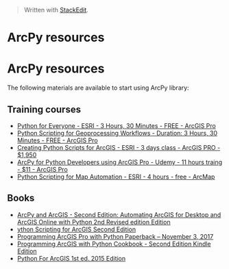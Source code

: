 


> Written with [StackEdit](https://stackedit.io/).

# ArcPy resources

# ArcPy resources

The following materials are available to start using ArcPy library:

## Training courses

- [Python for Everyone - ESRI - 3 Hours, 30 Minutes - FREE - ArcGIS Pro](https://www.esri.com/training/catalog/57630436851d31e02a43f13c/python-for-everyone/)
- [Python Scripting for Geoprocessing Workflows - Duration: 3 Hours, 30 Minutes - FREE - ArcGIS Pro](https://www.esri.com/training/catalog/5763042c851d31e02a43ed84/python-scripting-for-geoprocessing-workflows/)
- [Creating Python Scripts for ArcGIS - ESRI - 3 days class - ArcGIS PRO - $1,950](https://www.esri.com/training/catalog/5b0431e067b46f2fe61b082f/creating-python-scripts-for-arcgis/)
- [ArcPy for Python Developers using ArcGIS Pro - Udemy - 11 hours traing - $11 - ArcGIS Pro](https://www.udemy.com/course/arcpy-for-python-developers/)
- [Python Scripting for Map Automation - ESRI - 4 hours - free - ArcMap](https://www.esri.com/training/catalog/57630437851d31e02a43f210/python-scripting-for-map-automation/)

## Books

- [ArcPy and ArcGIS - Second Edition: Automating ArcGIS for Desktop and ArcGIS Online with Python 2nd Revised edition Edition](https://www.amazon.com/ArcPy-ArcGIS-Second-Silas-Toms/dp/1787282511/ref=sr_1_1?keywords=arcpy&qid=1574267660&sr=8-1)
- [ython Scripting for ArcGIS Second Edition](https://www.amazon.com/Python-Scripting-ArcGIS-Paul-Zandbergen/dp/1589483715/ref=sr_1_2?keywords=arcpy&qid=1574267660&sr=8-2)
- [Programming ArcGIS Pro with Python Paperback – November 3, 2017](https://www.amazon.com/Programming-ArcGIS-Python-Eric-Pimpler/dp/1979451079/ref=sr_1_4?keywords=arcpy&qid=1574267660&sr=8-4)
- [Programming ArcGIS with Python Cookbook - Second Edition Kindle Edition](https://www.amazon.com/Programming-ArcGIS-Python-Cookbook-Second-ebook/dp/B00YSIL9LO/ref=sr_1_6?keywords=arcpy&qid=1574267660&sr=8-6)
- [Python For ArcGIS 1st ed. 2015 Edition](https://www.amazon.com/Python-ArcGIS-Laura-Tateosian/dp/3319183974/ref=sr_1_9?keywords=arcpy&qid=1574267660&sr=8-9)
<!--stackedit_data:
eyJoaXN0b3J5IjpbOTAxNDAwOTU1XX0=
-->